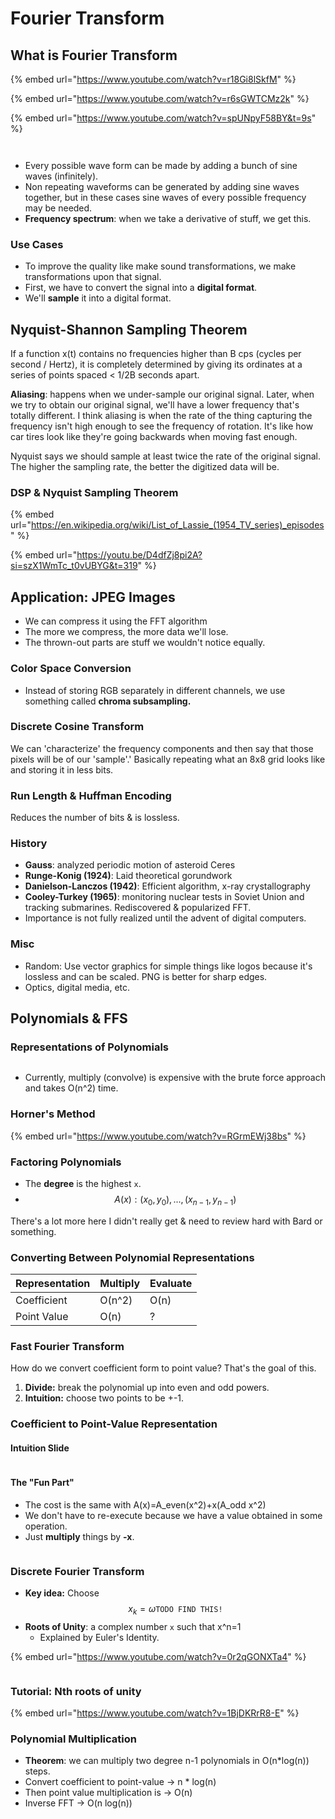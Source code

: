 # Fourier Transform



## What is Fourier Transform

{% embed url="https://www.youtube.com/watch?v=r18Gi8lSkfM" %}

{% embed url="https://www.youtube.com/watch?v=r6sGWTCMz2k" %}

{% embed url="https://www.youtube.com/watch?v=spUNpyF58BY&t=9s" %}



<figure><img src="../../../../.gitbook/assets/image (666).png" alt=""><figcaption></figcaption></figure>



<figure><img src="../../../../.gitbook/assets/image (667).png" alt=""><figcaption></figcaption></figure>



* &#x20;Every possible wave form can be made by adding a bunch of sine waves (infinitely).
* Non repeating waveforms can be generated by adding sine waves together, but in these cases sine waves of every possible frequency may be needed.
* **Frequency spectrum**: when we take a derivative of stuff, we get this.

### Use Cases

* To improve the quality like make sound transformations, we make transformations upon that signal.
* First, we have to convert the signal into a **digital format**.
* We'll **sample** it into a digital format.&#x20;

## Nyquist-Shannon Sampling Theorem

If a function x(t) contains no frequencies higher than B cps (cycles per second / Hertz), it is completely determined by giving its ordinates at a series of points spaced < 1/2B seconds apart.

**Aliasing**: happens when we under-sample our original signal. Later, when we try to obtain our original signal, we'll have a lower frequency that's totally different. I think aliasing is when the rate of the thing capturing the frequency isn't high enough to see the frequency of rotation. It's like how car tires look like they're going backwards when moving fast enough.&#x20;

Nyquist says we should sample at least twice the rate of the original signal. The higher the sampling rate, the better the digitized data will be.&#x20;

### DSP & Nyquist Sampling Theorem

{% embed url="https://en.wikipedia.org/wiki/List_of_Lassie_(1954_TV_series)_episodes" %}

{% embed url="https://youtu.be/D4dfZj8pi2A?si=szX1WmTc_t0vUBYG&t=319" %}

## Application: JPEG Images

* We can compress it using the FFT algorithm
* The more we compress, the more data we'll lose.&#x20;
* The thrown-out parts are stuff we wouldn't notice equally.

### Color Space Conversion

* Instead of storing RGB separately in different channels, we use something called **chroma subsampling.**

### Discrete Cosine Transform

We can 'characterize' the frequency components and then say that those pixels will be of our 'sample'.' Basically repeating what an 8x8 grid looks like and storing it in less bits.

### Run Length & Huffman Encoding

Reduces the number of bits & is lossless.

### History

* **Gauss**: analyzed periodic motion of asteroid Ceres
* **Runge-Konig (1924)**: Laid theoretical gorundwork
* **Danielson-Lanczos (1942)**: Efficient algorithm, x-ray crystallography
* **Cooley-Turkey (1965)**: monitoring nuclear tests in Soviet Union and tracking submarines. Rediscovered & popularized FFT.
* Importance is not fully realized until the advent of digital computers.

### Misc

* Random: Use vector graphics for simple things like logos because it's lossless and can be scaled. PNG is better for sharp edges.
* Optics, digital media, etc.&#x20;

## Polynomials & FFS

### Representations of Polynomials

<figure><img src="../../../../.gitbook/assets/image (669).png" alt=""><figcaption></figcaption></figure>

* Currently, multiply (convolve) is expensive with the brute force approach and takes O(n^2) time.

### Horner's Method

{% embed url="https://www.youtube.com/watch?v=RGrmEWj38bs" %}

### Factoring Polynomials

* The **degree** is the highest `x`.
* $$A(x): (x_0, y_0), ..., (x_{n-1}, y_{n-1})$$

There's a lot more here I didn't really get & need to review hard with Bard or something.

### Converting Between Polynomial Representations

| Representation | Multiply | Evaluate |
| -------------- | -------- | -------- |
| Coefficient    | O(n^2)   | O(n)     |
| Point Value    | O(n)     | ?        |

### Fast Fourier Transform

How do we convert coefficient form to point value? That's the goal of this.

1. **Divide:** break the polynomial up into even and odd powers.
2. **Intuition:** choose two points to be +-1.

### Coefficient to Point-Value Representation

#### Intuition Slide

<figure><img src="../../../../.gitbook/assets/image (670).png" alt=""><figcaption></figcaption></figure>

#### The "Fun Part"

* The cost is the same with A(x)=A\_even(x^2)+x(A\_odd x^2)
* We don't have to re-execute because we have a value obtained in some operation.&#x20;
* Just **multiply** things by **-x**.

<figure><img src="../../../../.gitbook/assets/image (671).png" alt=""><figcaption></figcaption></figure>

### Discrete Fourier Transform

* **Key idea:** Choose $$x_k=\omega \texttt{TODO FIND THIS!}$$
* **Roots of Unity**: a complex number `x` such that x^n=1
  * Explained by Euler's Identity.

{% embed url="https://www.youtube.com/watch?v=0r2qGONXTa4" %}

<figure><img src="../../../../.gitbook/assets/image (674).png" alt=""><figcaption></figcaption></figure>

### Tutorial: Nth roots of unity

{% embed url="https://www.youtube.com/watch?v=1BjDKRrR8-E" %}

### Polynomial Multiplication

* **Theorem**: we can multiply two degree n-1 polynomials in O(n\*log(n)) steps.
* Convert coefficient to point-value -> n \* log(n)
* Then point value multiplication is -> O(n)
* Inverse FFT -> O(n log(n))
